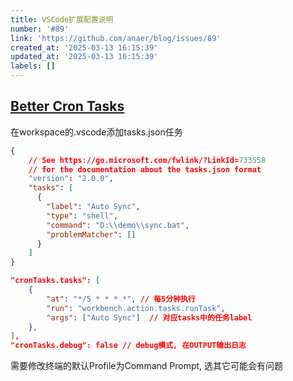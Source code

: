 ```yaml
---
title: VSCode扩展配置说明
number: '#89'
link: 'https://github.com/anaer/blog/issues/89'
created_at: '2025-03-13 16:15:39'
updated_at: '2025-03-13 16:15:39'
labels: []
---
```


## [Better Cron Tasks](https://marketplace.visualstudio.com/items?itemName=Freaxys.better-cron-tasks)

在workspace的.vscode添加tasks.json任务

```json
{
    // See https://go.microsoft.com/fwlink/?LinkId=733558
    // for the documentation about the tasks.json format
    "version": "2.0.0",
    "tasks": [
      {
        "label": "Auto Sync",
        "type": "shell",
        "command": "D:\\demo\\sync.bat",
        "problemMatcher": []
      }
    ]
}
```


```json
"cronTasks.tasks": [
    {
        "at": "*/5 * * * *", // 每5分钟执行
        "run": "workbench.action.tasks.runTask",
        "args": ["Auto Sync"]  // 对应tasks中的任务label
    },
],
"cronTasks.debug": false // debug模式, 在OUTPUT输出日志
```

需要修改终端的默认Profile为Command Prompt, 选其它可能会有问题
